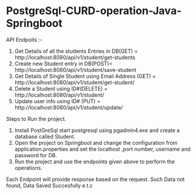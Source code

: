 # PostgreSql-CURD-operation-Java-Springboot


API Endpoits :-

1. Get Details of all the students Entries in DB(GET) = http://localhost:8080/api/v1/student/get-students
2. Create new Student entry in DB(POST)= http://localhost:8080/api/v1/student/save-student
3. Get Details of Single Student using Email Address  (GET) = http://localhost:8080/api/v1/student/get-student/<email address>
4. Delete a Student using ID#(DELETE) = http://localhost:8080/api/v1/student/<id>
5. Update user info using ID# (PUT) = http://localhost:8080/api/v1/student/update/<id>
  
Steps to Run the project.
  1. Install PostGreSql start postgresql using pgadmin4.exe and create a database called Student.
  2. Open the project on Springboot and change the configuration from application.properties and set the localhost ,port number, username and password for DB.
  3. Run the project and use the endpoints given above to perform the operations.
  
 Each Endpoint will provide response based on the request. Such Data not found, Data Saved Succesfully e.t.c

